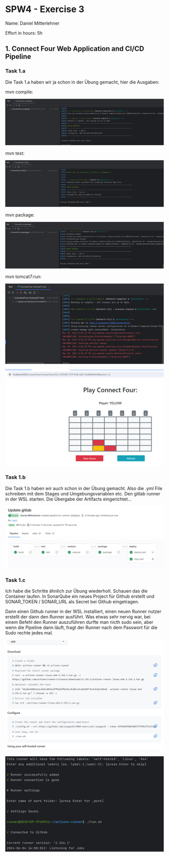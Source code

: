 SPW4 - Exercise 3
=================

Name: Daniel Mitterlehner

Effort in hours: 5h

## 1. Connect Four Web Application and CI/CD Pipeline

### Task 1.a

Die Task 1.a haben wir ja schon in der Übung gemacht, hier die Ausgaben:

mvn compile:

![img.png](img.png)

mvn test:

![img_1.png](img_1.png)

mvn package:

![img_2.png](img_2.png)

mvn tomcat7:run:

![img_3.png](img_3.png)

![img_4.png](img_4.png)

### Task 1.b

Die Task 1.b haben wir auch schon in der Übung gemacht. Also die .yml File schreiben mit dem Stages und 
Umgebungsvariablen etc. Den gitlab runner in der WSL starten. Die Übergabe der Artifacts eingerichtet...

![img_11.png](img_11.png)

### Task 1.c

Ich habe die Schritte ähnlich zur Übung wiederholt. Schauen das die Container laufen. In SonarQube ein neues Project 
für Github erstellt und SONAR_TOKEN / SONAR_URL als Secret bei Github eingetragen.

Dann einen Github runner in der WSL installiert, einen neuen Runner nutzer erstellt der dann den Runner ausführt. 
Was etwas sehr nervig war, bei einem Befehl den Runner auszuführen durfte man nicth sudo sein, aber wenn die 
Pipeline dann läuft, fragt der Runner nach dem Passwort für die Sudo rechte jedes mal.

![img_7.png](img_7.png)

![img_8.png](img_8.png)

